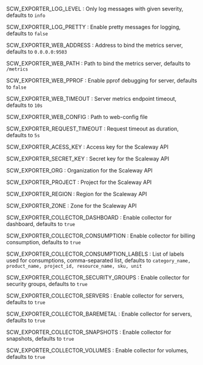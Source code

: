 SCW_EXPORTER_LOG_LEVEL
: Only log messages with given severity, defaults to `info`

SCW_EXPORTER_LOG_PRETTY
: Enable pretty messages for logging, defaults to `false`

SCW_EXPORTER_WEB_ADDRESS
: Address to bind the metrics server, defaults to `0.0.0.0:9503`

SCW_EXPORTER_WEB_PATH
: Path to bind the metrics server, defaults to `/metrics`

SCW_EXPORTER_WEB_PPROF
: Enable pprof debugging for server, defaults to `false`

SCW_EXPORTER_WEB_TIMEOUT
: Server metrics endpoint timeout, defaults to `10s`

SCW_EXPORTER_WEB_CONFIG
: Path to web-config file

SCW_EXPORTER_REQUEST_TIMEOUT
: Request timeout as duration, defaults to `5s`

SCW_EXPORTER_ACESS_KEY
: Access key for the Scaleway API

SCW_EXPORTER_SECRET_KEY
: Secret key for the Scaleway API

SCW_EXPORTER_ORG
: Organization for the Scaleway API

SCW_EXPORTER_PROJECT
: Project for the Scaleway API

SCW_EXPORTER_REGION
: Region for the Scaleway API

SCW_EXPORTER_ZONE
: Zone for the Scaleway API

SCW_EXPORTER_COLLECTOR_DASHBOARD
: Enable collector for dashboard, defaults to `true`

SCW_EXPORTER_COLLECTOR_CONSUMPTION
: Enable collector for billing consumption, defaults to `true`

SCW_EXPORTER_COLLECTOR_CONSUMPTION_LABELS
: List of labels used for consumptions, comma-separated list, defaults to `category_name, product_name, project_id, resource_name, sku, unit`

SCW_EXPORTER_COLLECTOR_SECURITY_GROUPS
: Enable collector for security groups, defaults to `true`

SCW_EXPORTER_COLLECTOR_SERVERS
: Enable collector for servers, defaults to `true`

SCW_EXPORTER_COLLECTOR_BAREMETAL
: Enable collector for servers, defaults to `true`

SCW_EXPORTER_COLLECTOR_SNAPSHOTS
: Enable collector for snapshots, defaults to `true`

SCW_EXPORTER_COLLECTOR_VOLUMES
: Enable collector for volumes, defaults to `true`
